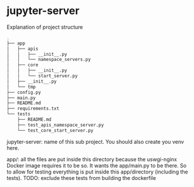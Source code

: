 # jupyter-server 
Explanation of project structure

```bash
.
├── app
│   ├── apis
│   │   ├── __init__.py
│   │   └── namespace_servers.py
│   ├── core
│   │   ├── __init__.py
│   │   └── start_server.py
│   ├── __init__.py
│   └── tmp
├── config.py
├── main.py
├── README.md
├── requirements.txt
└── tests
    ├── README.md
    ├── test_apis_namespace_server.py
    └── test_core_start_server.py
```

jupyter-server: name of this sub project. You should also create you venv here.

app/: all the files are put inside this directory because the uswgi-nginx Docker image requires it
to be so. It wants the app/main.py to be there. So to allow for testing everything is put inside
this app/directory (including the tests). TODO: exclude these tests from building the dockerfile


